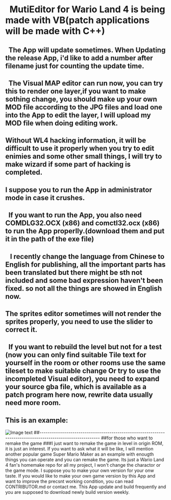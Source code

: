 #   MutiEditor for Wario Land 4 is being made with VB(patch applications will be made with C++)
##     The App will update sometimes. When Updating the release App, i'd like to add a number after filename just for counting the update time. 
##     The Visual MAP editor can run now, you can try this to render one layer,if you want to make sothing change, you should  make up your own MOD file according to the JPG files and load  one into the App to edit the layer, I will upload my MOD file when doing editing work.
##      Without WL4 hacking information, it will be difficult to use it properly when you try to edit enimies and some other small things, I will try to make wizard if some part of  hacking is completed.
##      I suppose you to run the App in administrator mode in case it crushes.
##     If you want to run the App, you also need COMDLG32.OCX (x86) and comctl32.ocx (x86) to run the App properlly.(download them and put it in the path of the exe file)
##    I recently change the language from Chinese to English for publishing, all the important parts has been translated but there might be sth not included and some bad expression haven't been fixed. so not all the things are showed in English now.
##      The sprites editor sometimes will not render the sprites properly, you need to use the slider to correct it.
##     If you want to rebuild the level but not for a test (now you can only find suitable Tile text for yourself in the room or other rooms use the same tileset to make suitable change Or try to use the incompleted Visual editor), you need to expand your source gba file, which is available as a patch program here now, rewrite data usually need more room.
##      This is an example:
![Image text](https://github.com/shinespeciall/WarioLand4MultiEditor/blob/master/screenshot.png)
##-----------------------------------------------------------------------------------------------------------
##for those who want to remake the game
###I just want to remake the game in level in origin ROM, it is just an interest. If you want to ask what it will be like, I will mention another popular game Super Mario Maker as an example with enougth things you can operate and you can remake the game. Its just a Wario Land 4 fan's homemake repo for all my project, I won't change the charactor or the game mode. I suppose you to make your own version for your onw taste. If you would like to make your own game version by this App and want to improve the precsnt working condition, you can read CONTRIBUTOR.md or contact me. This App update and build frequently and you are supposed to download newly build version weekly.
